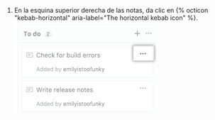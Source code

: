 1. En la esquina superior derecha de las notas, da clic en {% octicon "kebab-horizontal" aria-label="The horizontal kebab icon" %}.![Icono de kebab horizontal en la esquina superior derecha de la nota](/assets/images/help/projects/note-more-options.png)

